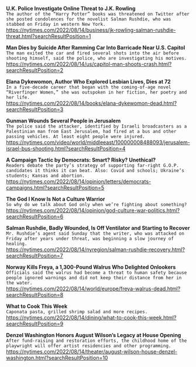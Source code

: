 **U.K. Police Investigate Online Threat to J.K. Rowling**\
`The author of the “Harry Potter” books was threatened on Twitter after she posted condolences for the novelist Salman Rushdie, who was stabbed on Friday in western New York.`\
https://nytimes.com/2022/08/14/business/jk-rowling-salman-rushdie-threat.html?searchResultPosition=1

**Man Dies by Suicide After Ramming Car Into Barricade Near U.S. Capitol**\
`The man exited the car and fired several shots into the air before shooting himself, said the police, who are investigating his motives.`\
https://nytimes.com/2022/08/14/us/capitol-man-shoots-crash.html?searchResultPosition=2

**Elana Dykewomon, Author Who Explored Lesbian Lives, Dies at 72**\
`In a five-decade career that began with the coming-of-age novel “Riverfinger Women,” she was outspoken in her fiction, her poetry and her life.`\
https://nytimes.com/2022/08/14/books/elana-dykewomon-dead.html?searchResultPosition=3

**Gunman Wounds Several People in Jerusalem**\
`The police said the attacker, identified by Israeli broadcasters as a Palestinian man from East Jerusalem, had fired at a bus and other passing vehicles. At least eight people were injured.`\
https://nytimes.com/video/world/middleeast/100000008488093/jerusalem-israel-bus-shooting.html?searchResultPosition=4

**A Campaign Tactic by Democrats: Smart? Risky? Unethical?**\
`Readers debate the party’s strategy of supporting far-right G.O.P. candidates it thinks it can beat. Also: Covid and schools; Ukraine’s students; Kansas and abortion.`\
https://nytimes.com/2022/08/14/opinion/letters/democrats-campaigns.html?searchResultPosition=5

**The God I Know Is Not a Culture Warrior**\
`So why do we talk about God only when we’re fighting about something?`\
https://nytimes.com/2022/08/14/opinion/god-culture-war-politics.html?searchResultPosition=6

**Salman Rushdie, Badly Wounded, Is Off Ventilator and Starting to Recover**\
`Mr. Rushdie’s agent said Sunday that the writer, who was attacked on Friday after years under threat, was beginning a slow journey of healing.`\
https://nytimes.com/2022/08/14/nyregion/salman-rushdie-recovery.html?searchResultPosition=7

**Norway Kills Freya, a 1,300-Pound Walrus Who Delighted Onlookers**\
`Officials said the walrus had become a threat to human safety because people ignored warnings and did not keep their distance from her in the water.`\
https://nytimes.com/2022/08/14/world/europe/freya-walrus-dead.html?searchResultPosition=8

**What to Cook This Week**\
`Caponata pasta, grilled shrimp salad and more recipes.`\
https://nytimes.com/2022/08/14/dining/what-to-cook-this-week.html?searchResultPosition=9

**Denzel Washington Honors August Wilson’s Legacy at House Opening**\
`After fund-raising and restoration efforts, the childhood home of the playwright will offer artist residencies and other programming.`\
https://nytimes.com/2022/08/14/theater/august-wilson-house-denzel-washington.html?searchResultPosition=10

